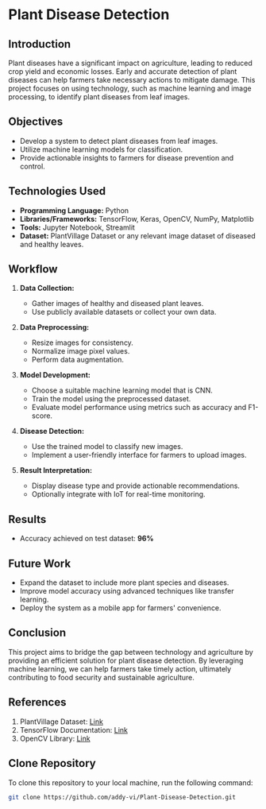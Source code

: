 # Plant Disease Detection

## Introduction
Plant diseases have a significant impact on agriculture, leading to reduced crop yield and economic losses. Early and accurate detection of plant diseases can help farmers take necessary actions to mitigate damage. This project focuses on using technology, such as machine learning and image processing, to identify plant diseases from leaf images.



## Objectives
- Develop a system to detect plant diseases from leaf images.
- Utilize machine learning models for classification.
- Provide actionable insights to farmers for disease prevention and control.



## Technologies Used
- **Programming Language:** Python
- **Libraries/Frameworks:** TensorFlow, Keras, OpenCV, NumPy, Matplotlib
- **Tools:** Jupyter Notebook, Streamlit
- **Dataset:** PlantVillage Dataset or any relevant image dataset of diseased and healthy leaves.



## Workflow
1. **Data Collection:**
   - Gather images of healthy and diseased plant leaves.
   - Use publicly available datasets or collect your own data.

2. **Data Preprocessing:**
   - Resize images for consistency.
   - Normalize image pixel values.
   - Perform data augmentation.

3. **Model Development:**
   - Choose a suitable machine learning model that is CNN.
   - Train the model using the preprocessed dataset.
   - Evaluate model performance using metrics such as accuracy and F1-score.

4. **Disease Detection:**
   - Use the trained model to classify new images.
   - Implement a user-friendly interface for farmers to upload images.

5. **Result Interpretation:**
   - Display disease type and provide actionable recommendations.
   - Optionally integrate with IoT for real-time monitoring.



## Results
- Accuracy achieved on test dataset: **96%**



## Future Work
- Expand the dataset to include more plant species and diseases.
- Improve model accuracy using advanced techniques like transfer learning.
- Deploy the system as a mobile app for farmers' convenience.



## Conclusion
This project aims to bridge the gap between technology and agriculture by providing an efficient solution for plant disease detection. By leveraging machine learning, we can help farmers take timely action, ultimately contributing to food security and sustainable agriculture.



## References
1. PlantVillage Dataset: [Link](https://www.plantvillage.org/)
2. TensorFlow Documentation: [Link](https://www.tensorflow.org/)
3. OpenCV Library: [Link](https://opencv.org/)



## Clone Repository

To clone this repository to your local machine, run the following command:

```bash
git clone https://github.com/addy-vi/Plant-Disease-Detection.git
